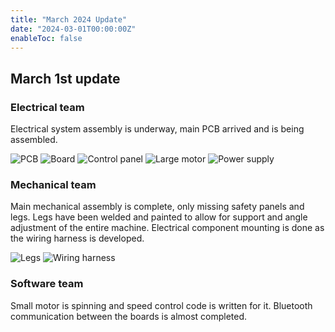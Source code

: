 ```yaml
---
title: "March 2024 Update"
date: "2024-03-01T00:00:00Z"
enableToc: false
---
```


## March 1st update

### Electrical team

Electrical system assembly is underway, main PCB arrived and is being assembled.

![PCB](logs/images/pcb.jpg)
![Board](logs/images/board.jpg)
![Control panel](logs/images/control-panel.jpg)
![Large motor](logs/images/large-motor.jpg)
![Power supply](logs/images/power-supply.jpg)

### Mechanical team

Main mechanical assembly is complete, only missing safety panels and legs. Legs
have been welded and painted to allow for support and angle adjustment of the
entire machine. Electrical component mounting is done as the wiring harness is
developed.

![Legs](logs/images/legs.jpg)
![Wiring harness](logs/images/wiring-harness.jpg)

### Software team

Small motor is spinning and speed control code is written for it. Bluetooth
communication between the boards is almost completed.
